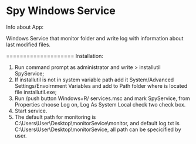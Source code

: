 Spy Windows Service
===================

Info about App:

Windows Service that monitor folder and write log 
with information about last modified files.

====================
Installation:
1. Run command prompt as administrator and write > installutil SpyService;
2. If installutil is not in system variable path add it System/Advanced Settings/Envoirnment Variables and add to Path folder where is located file installutil.exe;
3. Run /push button Windows+R/ services.msc and mark SpyService, from Properties choose Log on, Log As System Local check two check box.
4. Start service.
5. The default path for monitoring is C:\Users\User\Desktop\monitorSevice\monitor,
  and default log.txt is C:\Users\User\Desktop\monitorSevice, all path can be specicified by user.
 